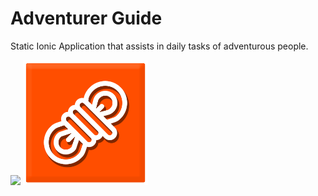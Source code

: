 # Adventurer Guide
Static Ionic Application that assists in daily tasks of adventurous people.

<img src="https://img.shields.io/badge/Ionic-%233880FF.svg?style=for-the-badge&logo=Ionic&logoColor=white">

<img src="src/assets/app-icon.png" alt="drawing" width="200"/>
